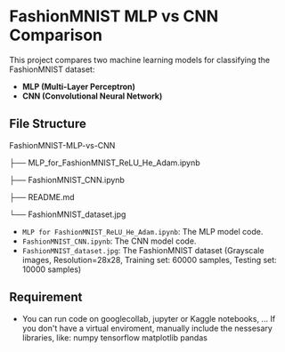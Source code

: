 # FashionMNIST MLP vs CNN Comparison

This project compares two machine learning models for classifying the FashionMNIST dataset:
- **MLP (Multi-Layer Perceptron)**
- **CNN (Convolutional Neural Network)**

## File Structure

FashionMNIST-MLP-vs-CNN

├── MLP_for_FashionMNIST_ReLU_He_Adam.ipynb

├── FashionMNIST_CNN.ipynb

├── README.md

└── FashionMNIST_dataset.jpg

- `MLP for FashionMNIST_ReLU_He_Adam.ipynb`: The MLP model code.
- `FashionMNIST_CNN.ipynb`: The CNN model code.
- `FashionMNIST_dataset.jpg`: The FashionMNIST dataset (Grayscale images, Resolution=28x28, Training set: 60000 samples, Testing set: 10000 samples)

## Requirement

- You can run code on googlecollab, jupyter or Kaggle notebooks, ... If you don't have a virtual enviroment, manually include the nessesary libraries, like:
numpy
tensorflow
matplotlib
pandas
